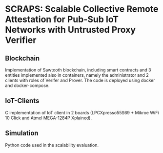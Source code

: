 #  SCRAPS: Scalable Collective Remote Attestation for Pub-Sub IoT Networks with Untrusted Proxy Verifier

## Blockchain
Implementation of Sawtooth blockchain, including smart contracts and 3 entities implemented also in containers, namely the administrator and 2 clients with roles of Verifer and Prover. The code is deployed using docker and docker-compose. 

## IoT-Clients
C implementation of IoT client in 2 boards (LPCXpresso55S69 + Mikroe WiFi 10 Click and Atmel MEGA-1284P Xplained). 

## Simulation
Python code used in the scalability evaluation.
